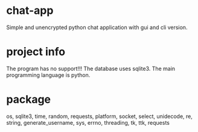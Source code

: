 # chat-app
Simple and unencrypted python chat application with gui and cli version.

# project info
The program has no support!!!
The database uses sqlite3.
The main programming language is python.

# package
os,
sqlite3,
time,
random,
requests,
platform,
socket,
select,
unidecode,
re,
string,
generate_username,
sys,
errno,
threading,
tk,
ttk,
requests
